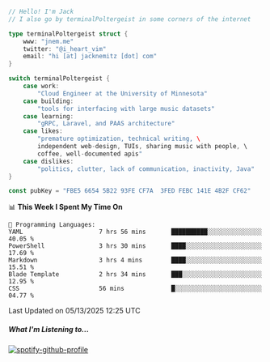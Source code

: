 ```go
// Hello! I'm Jack
// I also go by terminalPoltergeist in some corners of the internet

type terminalPoltergeist struct {
    www: "jnem.me"
    twitter: "@i_heart_vim"
    email: "hi [at] jacknemitz [dot] com"
}

switch terminalPoltergeist {
    case work:
        "Cloud Engineer at the University of Minnesota"
    case building:
        "tools for interfacing with large music datasets"
    case learning:
        "gRPC, Laravel, and PAAS architecture"
    case likes:
        "premature optimization, technical writing, \
        independent web-design, TUIs, sharing music with people, \
        coffee, well-documented apis"
    case dislikes:
        "politics, clutter, lack of communication, inactivity, Java"
}

const pubKey = "FBE5 6654 5B22 93FE CF7A  3FED FEBC 141E 4B2F CF62"
```

<!--START_SECTION:waka-->
📊 **This Week I Spent My Time On** 

```text
💬 Programming Languages: 
YAML                     7 hrs 56 mins       ██████████░░░░░░░░░░░░░░░   40.05 % 
PowerShell               3 hrs 30 mins       ████░░░░░░░░░░░░░░░░░░░░░   17.69 % 
Markdown                 3 hrs 4 mins        ████░░░░░░░░░░░░░░░░░░░░░   15.51 % 
Blade Template           2 hrs 34 mins       ███░░░░░░░░░░░░░░░░░░░░░░   12.95 % 
CSS                      56 mins             █░░░░░░░░░░░░░░░░░░░░░░░░   04.77 % 
```


 Last Updated on 05/13/2025 12:25 UTC
<!--END_SECTION:waka-->

##### What I'm Listening to...

[![spotify-github-profile](https://jnem.me/listening-item?maxAge=2592000)](https://jnem.me/listening)
